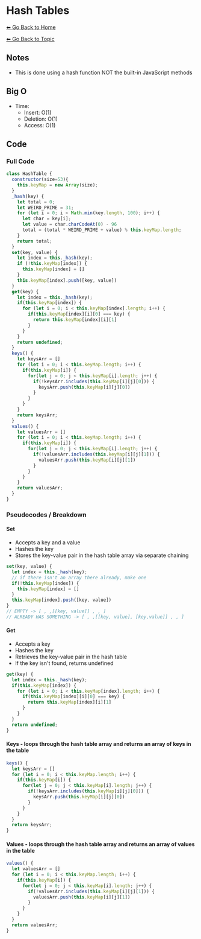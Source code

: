 # Hash Tables
[⬅ Go Back to Home](../README.md)

[⬅ Go Back to Topic](/hash-tables.md)

## Notes
- This is done using a hash function NOT the built-in JavaScript methods

## Big O
- Time:
  - Insert: O(1)
  - Deletion: O(1)
  - Access: O(1)
  
## Code
### Full Code
```js
class HashTable {
  constructor(size=53){
    this.keyMap = new Array(size);
  }
  _hash(key) {
    let total = 0;
    let WEIRD_PRIME = 31;
    for (let i = 0; i < Math.min(key.length, 100); i++) {
      let char = key[i];
      let value = char.charCodeAt(0) - 96
      total = (total * WEIRD_PRIME + value) % this.keyMap.length;
    }
    return total;
  }
  set(key, value) {
    let index = this._hash(key);
    if (!this.keyMap[index]) {
      this.keyMap[index] = []
    }
    this.keyMap[index].push([key, value])
  }
  get(key) {
    let index = this._hash(key);
    if(this.keyMap[index]) {
      for (let i = 0; i < this.keyMap[index].length; i++) {
        if(this.keyMap[index][i][0] === key) {
          return this.keyMap[index][i][1]
        }
      }
    }
    return undefined;
  }
  keys() {
    let keysArr = []
    for (let i = 0; i < this.keyMap.length; i++) {
      if(this.keyMap[i]) {
        for(let j = 0; j < this.keyMap[i].length; j++) {
          if(!keysArr.includes(this.keyMap[i][j][0])) {
            keysArr.push(this.keyMap[i][j][0])
          }
        }
      }
    }
    return keysArr;
  }
  values() {
    let valuesArr = []
    for (let i = 0; i < this.keyMap.length; i++) {
      if(this.keyMap[i]) {
        for(let j = 0; j < this.keyMap[i].length; j++) {
          if(!valuesArr.includes(this.keyMap[i][j][1])) {
            valuesArr.push(this.keyMap[i][j][1])
          }
        }
      }
    }
    return valuesArr;
  }
}
```
### Pseudocodes / Breakdown
#### **Set**
  - Accepts a key and a value
  - Hashes the key
  - Stores the key-value pair in the hash table array via separate chaining
  ```js
  set(key, value) {
    let index = this._hash(key);
    // if there isn't an array there already, make one
    if(!this.keyMap[index]) {
      this.keyMap[index] = []
    }
    this.keyMap[index].push([key, value])
  }
  // EMPTY -> [ , ,[[key, value]] , , ]
  // ALREADY HAS SOMETHING -> [ , ,[[key, value], [key,value]] , , ]
  ```
#### **Get**
  - Accepts a key
  - Hashes the key
  - Retrieves the key-value pair in the hash table
  - If the key isn't found, returns undefined
  ```js
  get(key) {
    let index = this._hash(key);
    if(this.keyMap[index]) {
      for (let i = 0; i < this.keyMap[index].length; i++) {
        if(this.keyMap[index][i][0] === key) {
          return this.keyMap[index][i][1]
        }
      }
    }
    return undefined;
  }
  ```
#### **Keys** - loops through the hash table array and returns an array of keys in the table
```js
keys() {
  let keysArr = []
  for (let i = 0; i < this.keyMap.length; i++) {
    if(this.keyMap[i]) {
      for(let j = 0; j < this.keyMap[i].length; j++) {
        if(!keysArr.includes(this.keyMap[i][j][0])) {
          keysArr.push(this.keyMap[i][j][0])
        }
      }
    }
  }
  return keysArr;
}
```
#### **Values** - loops through the hash table array and returns an array of values in the table
```js
values() {
  let valuesArr = []
  for (let i = 0; i < this.keyMap.length; i++) {
    if(this.keyMap[i]) {
      for(let j = 0; j < this.keyMap[i].length; j++) {
        if(!valuesArr.includes(this.keyMap[i][j][1])) {
          valuesArr.push(this.keyMap[i][j][1])
        }
      }
    }
  }
  return valuesArr;
}
```